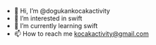 - 👋 Hi, I’m @dogukankocakactivity
- 👀 I’m interested in swift
- 🌱 I’m currently learning swift
- 📫 How to reach me kocakactivity@gmail.com

<!---
dogukankocakactivity/dogukankocakactivity is a ✨ special ✨ repository because its `README.md` (this file) appears on your GitHub profile.
You can click the Preview link to take a look at your changes.
--->
